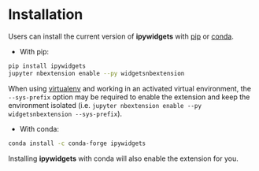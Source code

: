 Installation
============

Users can install the current version of **ipywidgets** with
[pip](https://pip.pypa.io/en/stable/) or
[conda](http://conda.readthedocs.io/en/latest/).

- With pip:

``` bash
pip install ipywidgets
jupyter nbextension enable --py widgetsnbextension
```

When using [virtualenv](https://virtualenv.pypa.io/en/stable/) and working in
an activated virtual environment, the ``--sys-prefix`` option may be required
to enable the extension and keep the environment isolated (i.e. 
``jupyter nbextension enable --py widgetsnbextension --sys-prefix``).

- With conda:

``` bash
conda install -c conda-forge ipywidgets
```

Installing **ipywidgets** with conda will also enable the extension for you.